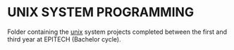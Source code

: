# UNIX SYSTEM PROGRAMMING

Folder containing the <ins>unix</ins> system projects completed between the first and third year at EPITECH (Bachelor cycle).
